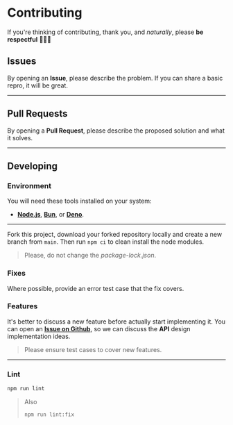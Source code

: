 # Contributing

If you're thinking of contributing, thank you, and _naturally_, please **be respectful** 🙋🏻‍♂️

## Issues

By opening an **Issue**, please describe the problem. If you can share a basic repro, it will be great.

---

## Pull Requests

By opening a **Pull Request**, please describe the proposed solution and what it solves.

---

## Developing

### Environment

You will need these tools installed on your system:

- [**Node.js**](https://nodejs.org/en/download/package-manager), [**Bun**](https://bun.sh/docs/installation), or [**Deno**](https://docs.deno.com/runtime/manual/getting_started/installation).

---

Fork this project, download your forked repository locally and create a new branch from `main`.
Then run `npm ci` to clean install the node modules.

> Please, do not change the _package-lock.json_.

### Fixes

Where possible, provide an error test case that the fix covers.

### Features

It's better to discuss a new feature before actually start implementing it. You can open an [**Issue on Github**](https://github.com/pokujs/themes/issues/new), so we can discuss the **API** design implementation ideas.

> Please ensure test cases to cover new features.

<!--

---

## Testing

```sh
npm run test:node
bun run test:bun
deno task test:deno
```

-->

---

### Lint

```sh
npm run lint
```

> Also
>
> ```sh
> npm run lint:fix
> ```
